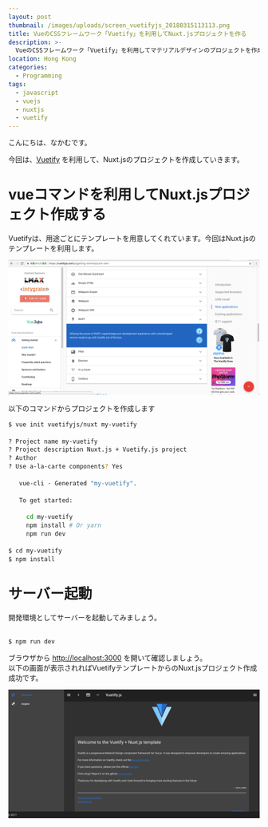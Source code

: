 ```yaml
---
layout: post
thumbnail: /images/uploads/screen_vuetifyjs_20180315113113.png
title: VueのCSSフレームワーク「Vuetify」を利用してNuxt.jsプロジェクトを作る
description: >-
  VueのCSSフレームワーク「Vuetify」を利用してマテリアルデザインのプロジェクトを作成します。Nuxt.js用のプロジェクトでSSRで開発していきます。
location: Hong Kong
categories:
  - Programming
tags:
  - javascript
  - vuejs
  - nuxtjs
  - vuetify
---
```

こんにちは、なかむです。

今回は、[Vuetify](https://vuetifyjs.com/ja/) を利用して、Nuxt.jsのプロジェクトを作成していきます。

# vueコマンドを利用してNuxt.jsプロジェクト作成する

Vuetifyは、用途ごとにテンプレートを用意してくれています。今回はNuxt.jsのテンプレートを利用します。

![Vuetify](/images/uploads/screen_vuetify_20180315114254.png)


以下のコマンドからプロジェクトを作成します

```bash
$ vue init vuetifyjs/nuxt my-vuetify

? Project name my-vuetify
? Project description Nuxt.js + Vuetify.js project
? Author
? Use a-la-carte components? Yes

   vue-cli · Generated "my-vuetify".

   To get started:

     cd my-vuetify
     npm install # Or yarn
     npm run dev

$ cd my-vuetify
$ npm install
```

# サーバー起動
開発環境としてサーバーを起動してみましょう。
```bash

$ npm run dev

```

ブラウザから <http://localhost:3000> を開いて確認しましょう。  
以下の画面が表示されればVuetifyテンプレートからのNuxt.jsプロジェクト作成成功です。

![Vuetify](/images/uploads/screen_vuetify_demo_20180315115443.png)

